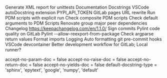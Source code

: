 Generate XML report for unittests
Documentation
	Docstrings
	VSCode autoDocstring extension
	PYPI_API_TOKEN
	GitLab pages URL rewrite
Run PDM scripts with explicit run
Check composite PDM scripts
Check default arguments to PDM Scripts
Renovate group major peer dependencies
Changelog https://keepachangelog.com/en/1.1.0/
Sign commits
Pylint code quality on GitLab
Pylint --allow-reexport-from-package
Check argparse return values
Format imports
Logging
Auto formatting
git pre-commit hooks
VSCode devcontainer
Better development workflow for GitLab; Local runner?



accept-no-param-doc = false
accept-no-raise-doc = false
accept-no-return-doc = false
accept-no-yields-doc = false
default-docstring-type = 'sphinx', 'epytext', 'google', 'numpy', 'default'